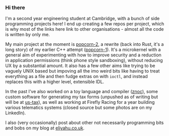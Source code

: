 ### Hi there
I'm a second year engineering student at Cambridge, with a bunch of side programming projects here! I end up creating a few repos per project, which is why most of the links here link to other organisations - almost all the code is written by only me.

My main project at the moment is [popcorn-2](https://github.com/popcorn-2/popcorn-2), a rewrite (back into Rust, it's a long story) of my earlier C++ attempt ([popcorn-1](https://github.com/egkoppel/popcorn-1)). It's a microkernel with a general aim of experimenting with how to improve security and a reduction in application permissions (think phone style sandboxing), without reducing UX by a substantial amount. It also has a few other aims like trying to be vaguely UNIX based but impoving all the imo weird bits like having to treat everything as a file and then fudge extras on with `ioctl`, and instead replaces this with a higher level, extensible IDL.

In the past I've also worked on a toy language and compiler ([znoc](https://github.com/zno-project/znoc)), some custom software for generating my tax forms (unpushed as of writing but will be at [us-tax](https://github.com/egkoppel/us-tax)), as well as working at Firefly Racing for a year building various telematics systems (closed source but some photos are on my LinkedIn).

I also (very occasionally) post about other not necessarily programming bits and bobs on my blog at [eliyahu.co.uk](https://eliyahu.co.uk).
